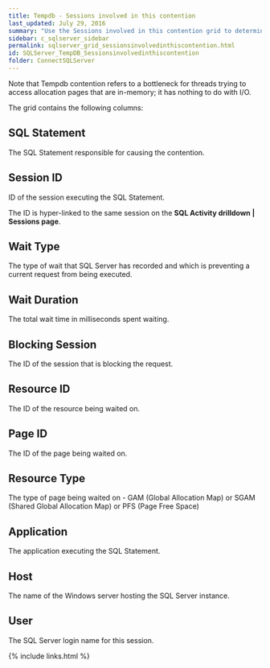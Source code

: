 ```yaml
---
title: Tempdb - Sessions involved in this contention
last_updated: July 29, 2016
summary: "Use the Sessions involved in this contention grid to determine which user or application is the cause of Tempdb contention."
sidebar: c_sqlserver_sidebar
permalink: sqlserver_grid_sessionsinvolvedinthiscontention.html
id: SQLServer_TempDB_Sessionsinvolvedinthiscontention
folder: ConnectSQLServer
---
```


Note that Tempdb contention refers to a bottleneck for threads trying to access allocation pages that are in-memory; it has nothing to do with I/O.

The grid contains the following columns:

## SQL Statement

The SQL Statement responsible for causing the contention.

## Session ID

ID of the session executing the SQL Statement.

The ID is hyper-linked to the same session on the **SQL Activity drilldown \| Sessions page**.

## Wait Type

The type of wait that SQL Server has recorded and which is preventing a current request from being executed.

## Wait Duration

The total wait time in milliseconds spent waiting.

## Blocking Session

The ID of the session that is blocking the request.

## Resource ID

The ID of the resource being waited on.

## Page ID

The ID of the page being waited on.

## Resource Type

The type of page being waited on - GAM (Global Allocation Map) or SGAM (Shared Global Allocation Map) or PFS (Page Free Space)

## Application

The application executing the SQL Statement.

## Host

The name of the Windows server hosting the SQL Server instance.

## User

The SQL Server login name for this session.


{% include links.html %}
